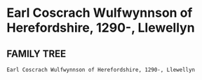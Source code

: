 # Earl Coscrach Wulfwynnson of Herefordshire, 1290-, Llewellyn

## FAMILY TREE
```
Earl Coscrach Wulfwynnson of Herefordshire, 1290-, Llewellyn
```
